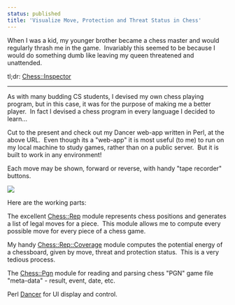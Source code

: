 ```yaml
---
status: published
title: 'Visualize Move, Protection and Threat Status in Chess'
---
```


When I was a kid, my younger brother became a chess master and would regularly thrash me in the game.  Invariably this seemed to be because I would do something dumb like leaving my queen threatened and unattended.

tl;dr: [Chess::Inspector](https://github.com/ology/Chess-Inspector)

---

As with many budding CS students, I devised my own chess playing program, but in this case, it was for the purpose of making me a better player.  In fact I devised a chess program in every language I decided to learn...

Cut to the present and check out my Dancer web-app written in Perl, at the above URL.  Even though its a "web-app" it is most useful (to me) to run on my local machine to study games, rather than on a public server.  But it is built to work in any environment!

Each move may be shown, forward or reverse, with handy "tape recorder" buttons.

[![](https://raw.githubusercontent.com/ology/Chess-Inspector/master/public/images/Chess-Inspector.png)](https://raw.githubusercontent.com/ology/Chess-Inspector/master/public/images/Chess-Inspector.png)

Here are the working parts:

The excellent [Chess::Rep](https://metacpan.org/pod/Chess::Rep) module represents chess positions and generates a list of legal moves for a piece.  This module allows me to compute every possible move for every piece of a chess game.

My handy [Chess::Rep::Coverage](https://metacpan.org/pod/Chess::Rep::Coverage) module computes the potential energy of a chessboard, given by move, threat and protection status.  This is a very tedious process.

The [Chess::Pgn](https://metacpan.org/pod/Chess::Pgn) module for reading and parsing chess "PGN" game file "meta-data" - result, event, date, etc.

Perl [Dancer](https://metacpan.org/pod/Dancer) for UI display and control.

